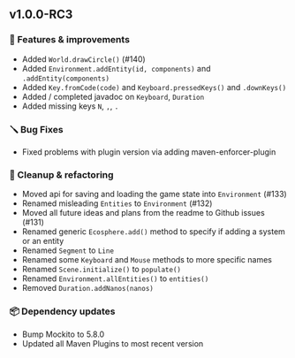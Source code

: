 ## v1.0.0-RC3


### 🚀 Features & improvements

- Added `World.drawCircle()` (#140)
- Added `Environment.addEntity(id, components)` and `.addEntity(components)`
- Added `Key.fromCode(code)` and `Keyboard.pressedKeys()` and `.downKeys()`
- Added / completed javadoc on `Keyboard`, `Duration`
- Added missing keys `N`, `,`, `.`

### 🪛 Bug Fixes

- Fixed problems with plugin version via adding maven-enforcer-plugin

### 🧽 Cleanup & refactoring

- Moved api for saving and loading the game state into `Environment` (#133)
- Renamed misleading `Entities` to `Environment` (#132)
- Moved all future ideas and plans from the readme to Github issues (#131)
- Renamed generic `Ecosphere.add()` method to specify if adding a system or an entity
- Renamed `Segment` to `Line`
- Renamed some `Keyboard` and `Mouse` methods to more specific names
- Renamed `Scene.initialize()` to `populate()`
- Renamed `Environment.allEntities()` to `entities()`
- Removed `Duration.addNanos(nanos)`

### 📦 Dependency updates

- Bump Mockito to 5.8.0
- Updated all Maven Plugins to most recent version